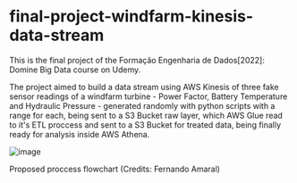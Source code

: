 # final-project-windfarm-kinesis-data-stream

This is the final project of the Formação Engenharia de Dados[2022]: Domine Big Data course on Udemy.

The project aimed to build a data stream using AWS Kinesis of three fake sensor readings of a windfarm turbine - Power Factor, Battery Temperature and Hydraulic Pressure - generated randomly with python scripts with a range for each, being sent to a S3 Bucket raw layer, which AWS Glue read to it's ETL proccess and sent to a S3 Bucket for treated data, being finally ready for analysis inside AWS Athena.

![image](https://user-images.githubusercontent.com/103280317/207868753-57697906-b92a-4a3f-83c9-afa8832931b2.png)

Proposed proccess flowchart (Credits: Fernando Amaral)
